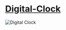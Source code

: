 # [Digital-Clock](https://yuvrajchandra.github.io/Digital-Clock/)
  
![Digital Clock](https://user-images.githubusercontent.com/53931942/123280100-1c960780-d526-11eb-86a3-acc052ee39f9.jpg)
